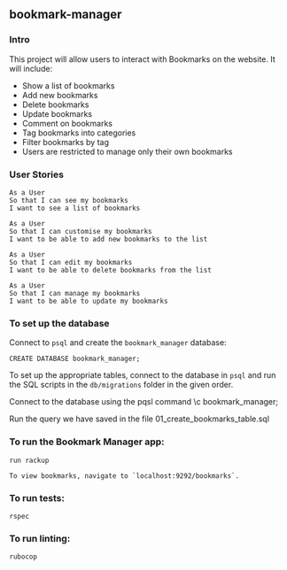 ## bookmark-manager

### Intro

This project will allow users to interact with Bookmarks on the website. It will include:

- Show a list of bookmarks
- Add new bookmarks
- Delete bookmarks
- Update bookmarks
- Comment on bookmarks
- Tag bookmarks into categories
- Filter bookmarks by tag
- Users are restricted to manage only their own bookmarks

### User Stories

```
As a User
So that I can see my bookmarks
I want to see a list of bookmarks
```

```
As a User
So that I can customise my bookmarks
I want to be able to add new bookmarks to the list
```

```
As a User
So that I can edit my bookmarks
I want to be able to delete bookmarks from the list
```

```
As a User
So that I can manage my bookmarks
I want to be able to update my bookmarks
```

### To set up the database

Connect to `psql` and create the `bookmark_manager` database:

```
CREATE DATABASE bookmark_manager;
```

To set up the appropriate tables, connect to the database in `psql` and run the SQL scripts in the `db/migrations` folder in the given order.

Connect to the database using the pqsl command \c bookmark_manager;

Run the query we have saved in the file 01_create_bookmarks_table.sql

### To run the Bookmark Manager app:

```
run rackup
```
```
To view bookmarks, navigate to `localhost:9292/bookmarks`.
```

### To run tests:

```
rspec
```

### To run linting:

```
rubocop
```
